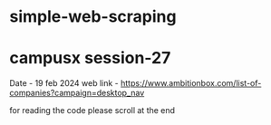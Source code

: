 # simple-web-scraping

# campusx session-27
Date - 19 feb 2024
web link - https://www.ambitionbox.com/list-of-companies?campaign=desktop_nav

for reading the code please scroll at the end 

